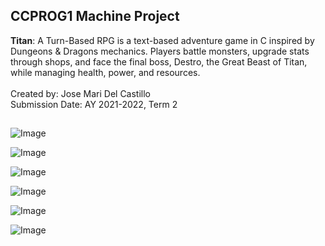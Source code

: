 ## CCPROG1 Machine Project
<b>Titan</b>: A Turn-Based RPG is a text-based adventure game in C inspired by Dungeons & Dragons mechanics. Players battle monsters, upgrade stats through shops, and face the final boss, Destro, the Great Beast of Titan, while managing health, power, and resources.<br><br>
Created by: Jose Mari Del Castillo <br>
Submission Date: AY 2021-2022, Term 2	
##
![Image](https://github.com/user-attachments/assets/5d669172-dcf4-4cd2-bbd2-5e9f7726ef00)

![Image](https://github.com/user-attachments/assets/1758565e-9a86-4fc8-a021-7f1154fea451)

![Image](https://github.com/user-attachments/assets/9badafd4-c412-4bda-8133-04f597745f9c)

![Image](https://github.com/user-attachments/assets/5ffb1499-5d6b-4015-961a-289daa5d8fa2)

![Image](https://github.com/user-attachments/assets/44954e05-e5fd-4338-a186-88b7b85aadfd)

![Image](https://github.com/user-attachments/assets/dbad8fe4-c547-4f10-acc8-e844cea11972)
